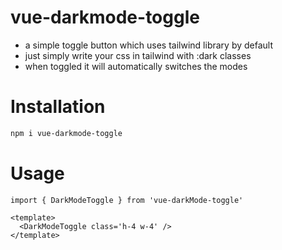 # vue-darkmode-toggle

- a simple toggle button which uses tailwind library by default
- just simply write your css in tailwind with :dark classes
- when toggled it will automatically switches the modes 

# Installation 

```sh
npm i vue-darkmode-toggle
```

# Usage 
```vue
import { DarkModeToggle } from 'vue-darkMode-toggle'

<template>
  <DarkModeToggle class='h-4 w-4' />
</template>
